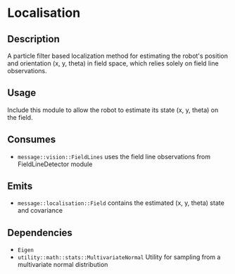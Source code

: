 # Localisation

## Description

A particle filter based localization method for estimating the robot's position and orientation (x, y, theta) in
field space, which relies solely on field line observations.

## Usage

Include this module to allow the robot to estimate its state (x, y, theta) on the field.

## Consumes

- `message::vision::FieldLines` uses the field line observations from FieldLineDetector module

## Emits

- `message::localisation::Field` contains the estimated (x, y, theta) state and covariance

## Dependencies

- `Eigen`
- `utility::math::stats::MultivariateNormal` Utility for sampling from a multivariate normal distribution
